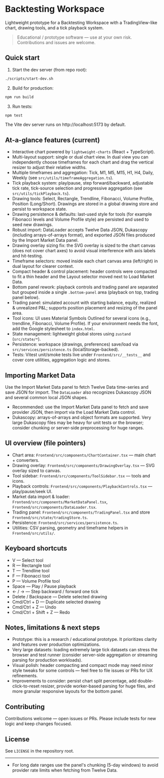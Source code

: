 # Backtesting Workspace

Lightweight prototype for a Backtesting Workspace with a TradingView-like chart, drawing tools, and a tick playback system.

> Educational / prototype software — use at your own risk. Contributions and issues are welcome.

## Quick start

1. Start the dev server (from repo root):
```bash
./scripts/start-dev.sh
```

2. Build for production:

```bash
npm run build
```

3. Run tests:

```bash
npm test
```

The Vite dev server runs on http://localhost:5173 by default.

## At-a-glance features (current)

- Interactive chart powered by `lightweight-charts` (React + TypeScript).
- Multi-layout support: single or dual chart view. In dual view you can independently choose timeframes for each chart and drag the vertical resizer to adjust their relative widths.
- Multiple timeframes and aggregation: Tick, M1, M5, M15, H1, H4, Daily, Weekly (see `src/utils/timeframeAggregation.ts`).
- Tick playback system: play/pause, step forward/backward, adjustable tick rate, tick-source selection and progressive aggregation (see `src/utils/tickPlayback.ts`).
- Drawing tools: Select, Rectangle, Trendline, Fibonacci, Volume Profile, Position (Long/Short). Drawings are stored in a global drawing store and persist to workspace state.
- Drawing persistence & defaults: last-used style for tools (for example Fibonacci levels and Volume Profile style) are persisted and used to seed new drawings.
- Robust import: DataLoader accepts Twelve Data JSON, Dukascopy (including arrays-of-arrays format), and exported JSON files produced by the Import Market Data panel.
- Drawing overlay sizing fix: the SVG overlay is sized to the chart canvas (does not cover chart axes) to avoid visual interference with axis labels and hit-testing.
- Timeframe selectors: moved inside each chart canvas area (left/right) in dual layout for clearer context.
- Compact header & control placement: header controls were compacted to fit a thin header and the Layout selector moved next to Load Market Data.
- Bottom panel rework: playback controls and trading panel are separated but grouped inside a single `.bottom-panel` area (playback on top, trading panel below).
- Trading panel: simulated account with starting balance, equity, realized & unrealized P&L; supports position placement and resizing of the panel area.
- Tool icons: UI uses Material Symbols Outlined for several icons (e.g., trendline, Fibonacci, Volume Profile). If your environment needs the font, add the Google stylesheet to `index.html`.
- State management: lightweight global stores using `zustand` (`src/state/*`).
- Persistence: workspace (drawings, preferences) save/load via `src/services/persistence.ts` (localStorage-backed).
- Tests: Vitest unit/smoke tests live under `Frontend/src/__tests__` and cover core utilities, aggregation logic and stores.

## Importing Market Data

Use the Import Market Data panel to fetch Twelve Data time-series and save JSON for import. The `DataLoader` also recognizes Dukascopy JSON and several common local JSON shapes.

- Recommended: use the Import Market Data panel to fetch and save provider JSON, then import via the Load Market Data control.
- Dukascopy: arrays-of-arrays and object formats are supported. Very large Dukascopy files may be heavy for unit tests or the browser; consider chunking or server-side preprocessing for huge ranges.

## UI overview (file pointers)

- Chart area: `Frontend/src/components/ChartContainer.tsx` — main chart + converters.
- Drawing overlay: `Frontend/src/components/DrawingOverlay.tsx` — SVG overlay sized to canvas.
- Tool sidebar: `Frontend/src/components/ToolSidebar.tsx` — tools and icons.
- Playback controls: `Frontend/src/components/PlaybackControls.tsx` — play/pause/seek UI.
- Market data import & loader: `Frontend/src/components/MarketDataPanel.tsx`, `Frontend/src/components/DataLoader.tsx`.
- Trading panel: `Frontend/src/components/TradingPanel.tsx` and store `Frontend/src/state/tradingStore.ts`.
- Persistence: `Frontend/src/services/persistence.ts`.
- Utilities: CSV parsing, geometry and timeframe helpers in `Frontend/src/utils/`.

## Keyboard shortcuts

- V — Select tool
- R — Rectangle tool
- T — Trendline tool
- F — Fibonacci tool
- P — Volume Profile tool
- Space — Play / Pause playback
- ← / → — Step backward / forward one tick
- Delete / Backspace — Delete selected drawing
- Cmd/Ctrl + D — Duplicate selected drawing
- Cmd/Ctrl + Z — Undo
- Cmd/Ctrl + Shift + Z — Redo

## Notes, limitations & next steps

- Prototype: this is a research / educational prototype. It prioritizes clarity and features over production optimizations.
- Very large datasets: loading extremely large tick datasets can stress the browser and test runner (consider server-side aggregation or streaming parsing for production workloads).
- Visual polish: header compacting and compact mode may need minor style tweaks for some controls — feel free to file issues or PRs for UX refinements.
- Improvements to consider: persist chart split percentage, add double-click-to-reset resizer, provide worker-based parsing for huge files, and more granular responsive layouts for the bottom panel.

## Contributing

Contributions welcome — open issues or PRs. Please include tests for new logic and keep changes focused.

## License

See `LICENSE` in the repository root.

---
- For long date ranges use the panel's chunking (5-day windows) to avoid provider rate limits when fetching from Twelve Data.
